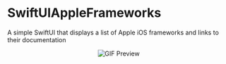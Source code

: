 # SwiftUIAppleFrameworks
A simple SwiftUI that displays a list of Apple iOS frameworks and links to their documentation

<p align="center">
<img align="center" src="https://github.com/chamatt/SwiftUIAppleFrameworks/blob/main/preview.gif" alt="GIF Preview"/>
</p>
